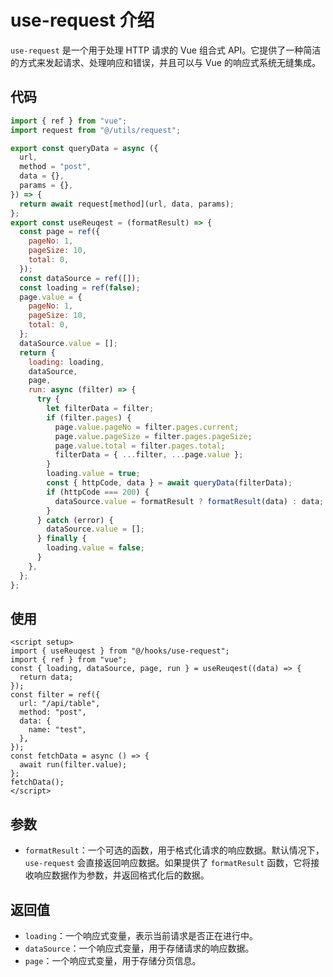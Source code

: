 # use-request 介绍

`use-request` 是一个用于处理 HTTP 请求的 Vue 组合式 API。它提供了一种简洁的方式来发起请求、处理响应和错误，并且可以与 Vue 的响应式系统无缝集成。

## 代码

```js
import { ref } from "vue";
import request from "@/utils/request";

export const queryData = async ({
  url,
  method = "post",
  data = {},
  params = {},
}) => {
  return await request[method](url, data, params);
};
export const useReuqest = (formatResult) => {
  const page = ref({
    pageNo: 1,
    pageSize: 10,
    total: 0,
  });
  const dataSource = ref([]);
  const loading = ref(false);
  page.value = {
    pageNo: 1,
    pageSize: 10,
    total: 0,
  };
  dataSource.value = [];
  return {
    loading: loading,
    dataSource,
    page,
    run: async (filter) => {
      try {
        let filterData = filter;
        if (filter.pages) {
          page.value.pageNo = filter.pages.current;
          page.value.pageSize = filter.pages.pageSize;
          page.value.total = filter.pages.total;
          filterData = { ...filter, ...page.value };
        }
        loading.value = true;
        const { httpCode, data } = await queryData(filterData);
        if (httpCode === 200) {
          dataSource.value = formatResult ? formatResult(data) : data;
        }
      } catch (error) {
        dataSource.value = [];
      } finally {
        loading.value = false;
      }
    },
  };
};
```

## 使用

```vue
<script setup>
import { useReuqest } from "@/hooks/use-request";
import { ref } from "vue";
const { loading, dataSource, page, run } = useReuqest((data) => {
  return data;
});
const filter = ref({
  url: "/api/table",
  method: "post",
  data: {
    name: "test",
  },
});
const fetchData = async () => {
  await run(filter.value);
};
fetchData();
</script>
```

## 参数

- `formatResult`：一个可选的函数，用于格式化请求的响应数据。默认情况下，`use-request` 会直接返回响应数据。如果提供了 `formatResult` 函数，它将接收响应数据作为参数，并返回格式化后的数据。

## 返回值

- `loading`：一个响应式变量，表示当前请求是否正在进行中。
- `dataSource`：一个响应式变量，用于存储请求的响应数据。
- `page`：一个响应式变量，用于存储分页信息。
